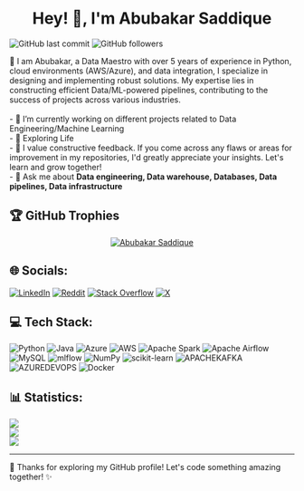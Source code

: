 <h1 align="center">Hey! 👋, I'm Abubakar Saddique</h1>

![GitHub last commit](https://img.shields.io/github/last-commit/m-abubakar-saddique/m-abubakar-saddique?label=updated)
![GitHub followers](https://img.shields.io/github/followers/m-abubakar-saddique?label=GitHub%20followers)

💫 I am Abubakar, a Data Maestro with over 5 years of experience in Python, cloud environments (AWS/Azure), and data integration, I specialize in designing and implementing robust solutions. My expertise lies in constructing efficient Data/ML-powered pipelines, contributing to the success of projects across various industries.<br><br>- 🔭 I’m currently working on different projects related to Data Engineering/Machine Learning<br>- 🌱 Exploring Life<br>- 🤔 I value constructive feedback. If you come across any flaws or areas for improvement in my repositories, I'd greatly appreciate your insights. Let's learn and grow together! <br>- 💬 Ask me about **Data engineering, Data warehouse, Databases, Data pipelines, Data infrastructure**<br> 


## 🏆 GitHub Trophies
<p align="center"> <a href="https://github.com/ryo-ma/github-profile-trophy"><img src="https://github-profile-trophy.vercel.app/?username=m-abubakar-saddique&margin-w=30" alt="Abubakar Saddique" /></a> </p>


## 🌐 Socials:
[![LinkedIn](https://img.shields.io/badge/LinkedIn-%230077B5.svg?logo=linkedin&logoColor=white)](https://linkedin.com/in/m-abubakar-saddique) [![Reddit](https://img.shields.io/badge/Reddit-%23FF4500.svg?logo=Reddit&logoColor=white)](https://reddit.com/user/AbubakarSaddique8156) [![Stack Overflow](https://img.shields.io/badge/-Stackoverflow-FE7A16?logo=stack-overflow&logoColor=white)](https://stackoverflow.com/users/11464508) [![X](https://img.shields.io/badge/X-black.svg?logo=X&logoColor=white)](https://x.com/Abubaka70799862) 


## 💻 Tech Stack:
![Python](https://img.shields.io/badge/python-3670A0?style=plastic&logo=python&logoColor=ffdd54) ![Java](https://img.shields.io/badge/java-%23ED8B00.svg?style=plastic&logo=openjdk&logoColor=white) ![Azure](https://img.shields.io/badge/azure-%230072C6.svg?style=plastic&logo=microsoftazure&logoColor=white) ![AWS](https://img.shields.io/badge/AWS-%23FF9900.svg?style=plastic&logo=amazon-aws&logoColor=white) ![Apache Spark](https://img.shields.io/badge/Apache%20Spark-FDEE21?style=plastic&logo=apachespark&logoColor=black) ![Apache Airflow](https://img.shields.io/badge/Apache%20Airflow-017CEE?style=plastic&logo=Apache%20Airflow&logoColor=white) ![MySQL](https://img.shields.io/badge/mysql-%2300000f.svg?style=plastic&logo=mysql&logoColor=white) ![mlflow](https://img.shields.io/badge/mlflow-%23d9ead3.svg?style=plastic&logo=numpy&logoColor=blue) ![NumPy](https://img.shields.io/badge/numpy-%23013243.svg?style=plastic&logo=numpy&logoColor=white) ![scikit-learn](https://img.shields.io/badge/scikit--learn-%23F7931E.svg?style=plastic&logo=scikit-learn&logoColor=white) ![APACHEKAFKA](https://img.shields.io/badge/apachekafka-231F20.svg?style=plastic&logo=apachekafka&logoColor=white&color=%23231F20) ![AZUREDEVOPS](https://img.shields.io/badge/azuredevops-0078D7.svg?style=plastic&logo=azuredevops&logoColor=white&color=%230078D7) ![Docker](https://img.shields.io/badge/docker-%230db7ed.svg?style=plastic&logo=docker&logoColor=white)


## 📊 Statistics:
![](https://github-readme-stats.vercel.app/api?username=m-abubakar-saddique&theme=light&hide_border=false&include_all_commits=true&count_private=true)<br/>
![](https://github-readme-streak-stats.herokuapp.com/?user=m-abubakar-saddique&theme=light&hide_border=false)<br/>
![](https://github-readme-stats.vercel.app/api/top-langs/?username=m-abubakar-saddique&theme=light&hide_border=false&include_all_commits=true&count_private=true&layout=compact)


---

🚀 Thanks for exploring my GitHub profile! Let's code something amazing together! ✨
